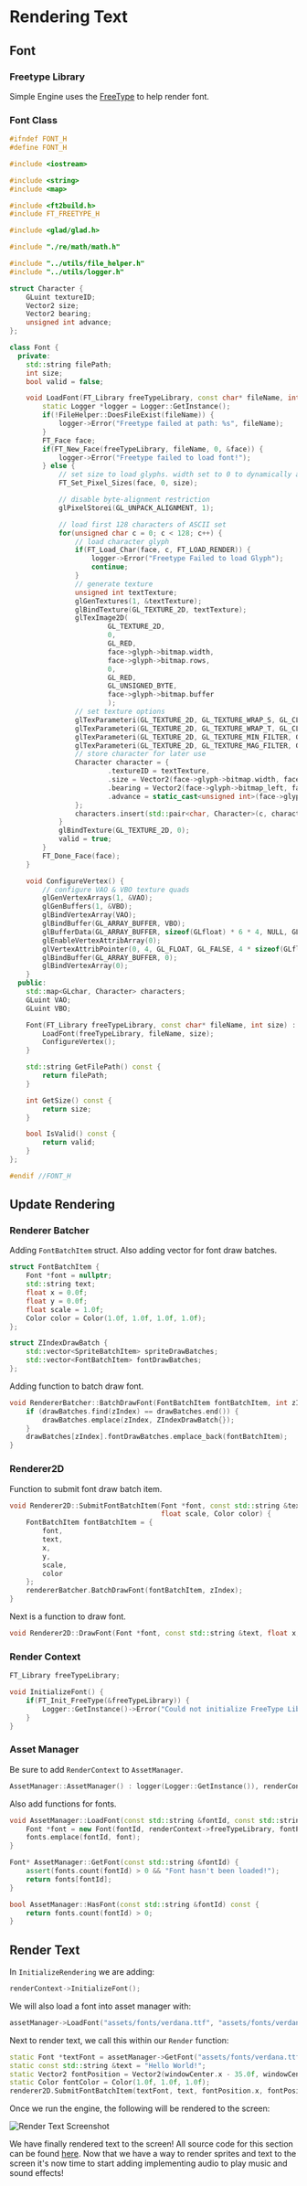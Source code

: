 # Rendering Text

## Font

### Freetype Library

Simple Engine uses the [FreeType](https://freetype.org/) to help render font.

### Font Class

```c++
#ifndef FONT_H
#define FONT_H

#include <iostream>

#include <string>
#include <map>

#include <ft2build.h>
#include FT_FREETYPE_H

#include <glad/glad.h>

#include "./re/math/math.h"

#include "../utils/file_helper.h"
#include "../utils/logger.h"

struct Character {
    GLuint textureID;
    Vector2 size;
    Vector2 bearing;
    unsigned int advance;
};

class Font {
  private:
    std::string filePath;
    int size;
    bool valid = false;

    void LoadFont(FT_Library freeTypeLibrary, const char* fileName, int size) {
        static Logger *logger = Logger::GetInstance();
        if(!FileHelper::DoesFileExist(fileName)) {
            logger->Error("Freetype failed at path: %s", fileName);
        }
        FT_Face face;
        if(FT_New_Face(freeTypeLibrary, fileName, 0, &face)) {
            logger->Error("Freetype failed to load font!");
        } else {
            // set size to load glyphs. width set to 0 to dynamically adjust
            FT_Set_Pixel_Sizes(face, 0, size);

            // disable byte-alignment restriction
            glPixelStorei(GL_UNPACK_ALIGNMENT, 1);

            // load first 128 characters of ASCII set
            for(unsigned char c = 0; c < 128; c++) {
                // load character glyph
                if(FT_Load_Char(face, c, FT_LOAD_RENDER)) {
                    logger->Error("Freetype Failed to load Glyph");
                    continue;
                }
                // generate texture
                unsigned int textTexture;
                glGenTextures(1, &textTexture);
                glBindTexture(GL_TEXTURE_2D, textTexture);
                glTexImage2D(
                        GL_TEXTURE_2D,
                        0,
                        GL_RED,
                        face->glyph->bitmap.width,
                        face->glyph->bitmap.rows,
                        0,
                        GL_RED,
                        GL_UNSIGNED_BYTE,
                        face->glyph->bitmap.buffer
                        );
                // set texture options
                glTexParameteri(GL_TEXTURE_2D, GL_TEXTURE_WRAP_S, GL_CLAMP_TO_EDGE);
                glTexParameteri(GL_TEXTURE_2D, GL_TEXTURE_WRAP_T, GL_CLAMP_TO_EDGE);
                glTexParameteri(GL_TEXTURE_2D, GL_TEXTURE_MIN_FILTER, GL_LINEAR);
                glTexParameteri(GL_TEXTURE_2D, GL_TEXTURE_MAG_FILTER, GL_LINEAR);
                // store character for later use
                Character character = {
                        .textureID = textTexture,
                        .size = Vector2(face->glyph->bitmap.width, face->glyph->bitmap.rows),
                        .bearing = Vector2(face->glyph->bitmap_left, face->glyph->bitmap_top),
                        .advance = static_cast<unsigned int>(face->glyph->advance.x)
                };
                characters.insert(std::pair<char, Character>(c, character));
            }
            glBindTexture(GL_TEXTURE_2D, 0);
            valid = true;
        }
        FT_Done_Face(face);
    }

    void ConfigureVertex() {
        // configure VAO & VBO texture quads
        glGenVertexArrays(1, &VAO);
        glGenBuffers(1, &VBO);
        glBindVertexArray(VAO);
        glBindBuffer(GL_ARRAY_BUFFER, VBO);
        glBufferData(GL_ARRAY_BUFFER, sizeof(GLfloat) * 6 * 4, NULL, GL_DYNAMIC_DRAW);
        glEnableVertexAttribArray(0);
        glVertexAttribPointer(0, 4, GL_FLOAT, GL_FALSE, 4 * sizeof(GLfloat), nullptr);
        glBindBuffer(GL_ARRAY_BUFFER, 0);
        glBindVertexArray(0);
    }
  public:
    std::map<GLchar, Character> characters;
    GLuint VAO;
    GLuint VBO;

    Font(FT_Library freeTypeLibrary, const char* fileName, int size) : filePath(std::string(fileName)), size(size) {
        LoadFont(freeTypeLibrary, fileName, size);
        ConfigureVertex();
    }

    std::string GetFilePath() const {
        return filePath;
    }

    int GetSize() const {
        return size;
    }

    bool IsValid() const {
        return valid;
    }
};

#endif //FONT_H
```

## Update Rendering

### Renderer Batcher

Adding `FontBatchItem` struct.  Also adding vector for font draw batches.

```c++
struct FontBatchItem {
    Font *font = nullptr;
    std::string text;
    float x = 0.0f;
    float y = 0.0f;
    float scale = 1.0f;
    Color color = Color(1.0f, 1.0f, 1.0f, 1.0f);
};

struct ZIndexDrawBatch {
    std::vector<SpriteBatchItem> spriteDrawBatches;
    std::vector<FontBatchItem> fontDrawBatches;
};
```

Adding function to batch draw font.

```c++
void RendererBatcher::BatchDrawFont(FontBatchItem fontBatchItem, int zIndex) {
    if (drawBatches.find(zIndex) == drawBatches.end()) {
        drawBatches.emplace(zIndex, ZIndexDrawBatch{});
    }
    drawBatches[zIndex].fontDrawBatches.emplace_back(fontBatchItem);
}
```

### Renderer2D

Function to submit font draw batch item.

```c++
void Renderer2D::SubmitFontBatchItem(Font *font, const std::string &text, float x, float y, int zIndex,
                                     float scale, Color color) {
    FontBatchItem fontBatchItem = {
        font,
        text,
        x,
        y,
        scale,
        color
    };
    rendererBatcher.BatchDrawFont(fontBatchItem, zIndex);
}
```

Next is a function to draw font.

```c++
void Renderer2D::DrawFont(Font *font, const std::string &text, float x, float y, float scale, Color color) {}
```

### Render Context

```c++
FT_Library freeTypeLibrary;

void InitializeFont() {
    if(FT_Init_FreeType(&freeTypeLibrary)) {
        Logger::GetInstance()->Error("Could not initialize FreeType Library!");
    }
}
```

### Asset Manager

Be sure to add `RenderContext` to `AssetManager`.

```c++
AssetManager::AssetManager() : logger(Logger::GetInstance()), renderContext(RenderContext::GetInstance()) {}
```

Also add functions for fonts.

```c++
void AssetManager::LoadFont(const std::string &fontId, const std::string &fontPath, int size) {
    Font *font = new Font(fontId, renderContext->freeTypeLibrary, fontPath.c_str(), size);
    fonts.emplace(fontId, font);
}

Font* AssetManager::GetFont(const std::string &fontId) {
    assert(fonts.count(fontId) > 0 && "Font hasn't been loaded!");
    return fonts[fontId];
}

bool AssetManager::HasFont(const std::string &fontId) const {
    return fonts.count(fontId) > 0;
}
```

## Render Text

In `InitializeRendering` we are adding:

```c++
renderContext->InitializeFont();
```

We will also load a font into asset manager with:

```c++
assetManager->LoadFont("assets/fonts/verdana.ttf", "assets/fonts/verdana.ttf", 20);
```

Next to render text, we call this within our `Render` function:

```c++
static Font *textFont = assetManager->GetFont("assets/fonts/verdana.ttf");
static const std::string &text = "Hello World!";
static Vector2 fontPosition = Vector2(windowCenter.x - 35.0f, windowCenter.y - 20.0f);
static Color fontColor = Color(1.0f, 1.0f, 1.0f);
renderer2D.SubmitFontBatchItem(textFont, text, fontPosition.x, fontPosition.y, 0, 1.0f, fontColor);
```

Once we run the engine, the following will be rendered to the screen:

![Render Text Screenshot](https://github.com/Chukobyte/learn-engine-dev/blob/main/assets/images/screenshots/led_3_1.PNG?raw=true)

We have finally rendered text to the screen!  All source code for this section can be found [here](https://github.com/Chukobyte/learn-engine-dev/tree/main/src/3.opengl_rendering/3.1.rendering_text).  Now that we have a way to render sprites and text to the screen it's now time to start adding implementing audio to play music and sound effects!
